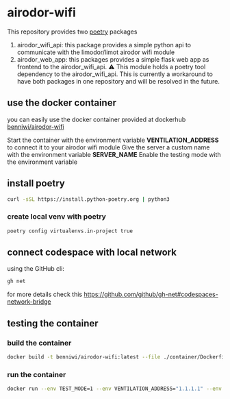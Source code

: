 
# airodor-wifi

This repository provides two [poetry](https://python-poetry.org/) packages
1. airodor_wifi_api: this package provides a simple python api to communicate with the limodor/limot airodor wifi module
2. airodor_web_app: this packages provides a simple flask web app as frontend to the airodor_wifi_api. :warning: This module holds a poetry tool dependency to the airodor_wifi_api. This is currently a workaround to have both packages in one repository and will be resolved in the future.

## use the docker container

you can easily use the docker container provided at dockerhub [benniwi/airodor-wifi](https://hub.docker.com/r/benniwi/airodor-wifi)

Start the container with the environment variable **VENTILATION_ADDRESS** to connect it to your airodor wifi module
Give the server a custom name with the environment variable **SERVER_NAME**
Enable the testing mode with the environment variable


## install poetry

```bash
curl -sSL https://install.python-poetry.org | python3
```

### create local venv with poetry

```bash
poetry config virtualenvs.in-project true
```

## connect codespace with local network
using the GitHub cli:
```bash
gh net
```

for more details check this https://github.com/github/gh-net#codespaces-network-bridge

## testing the container

### build the container
```bash
docker build -t benniwi/airodor-wifi:latest --file ./container/Dockerfile .
```
### run the container 
```bash
docker run --env TEST_MODE=1 --env VENTILATION_ADDRESS="1.1.1.1" --env SERVER_NAME="My Custom Server Name"  --expose=80 --rm -ti -p80:80 benniwi/airodor-wifi
```
